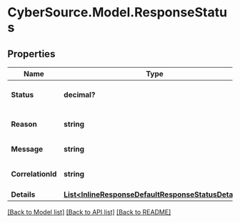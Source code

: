 # CyberSource.Model.ResponseStatus
## Properties

Name | Type | Description | Notes
------------ | ------------- | ------------- | -------------
**Status** | **decimal?** | HTTP Status code. | [optional] 
**Reason** | **string** | Error Reason Code. | [optional] 
**Message** | **string** | Error Message. | [optional] 
**CorrelationId** | **string** | API correlation ID. | [optional] 
**Details** | [**List&lt;InlineResponseDefaultResponseStatusDetails&gt;**](InlineResponseDefaultResponseStatusDetails.md) |  | [optional] 

[[Back to Model list]](../README.md#documentation-for-models) [[Back to API list]](../README.md#documentation-for-api-endpoints) [[Back to README]](../README.md)

